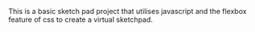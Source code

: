This is a basic sketch pad project that utilises javascript and the flexbox feature of css
to create a virtual sketchpad.
